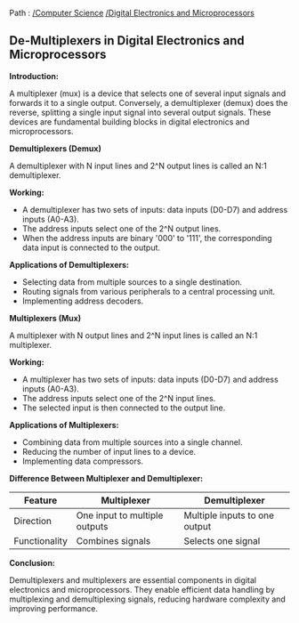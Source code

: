 Path : [/Computer Science](../../index.md) [/Digital Electronics and Microprocessors](../index.md)
## **De-Multiplexers in Digital Electronics and Microprocessors**

**Introduction:**

A multiplexer (mux) is a device that selects one of several input signals and forwards it to a single output. Conversely, a demultiplexer (demux) does the reverse, splitting a single input signal into several output signals. These devices are fundamental building blocks in digital electronics and microprocessors.


**Demultiplexers (Demux)**

A demultiplexer with N input lines and 2^N output lines is called an N:1 demultiplexer. 

**Working:**

- A demultiplexer has two sets of inputs: data inputs (D0-D7) and address inputs (A0-A3).
- The address inputs select one of the 2^N output lines.
- When the address inputs are binary '000' to '111', the corresponding data input is connected to the output.


**Applications of Demultiplexers:**

- Selecting data from multiple sources to a single destination.
- Routing signals from various peripherals to a central processing unit.
- Implementing address decoders.


**Multiplexers (Mux)**

A multiplexer with N output lines and 2^N input lines is called an N:1 multiplexer.


**Working:**

- A multiplexer has two sets of inputs: data inputs (D0-D7) and address inputs (A0-A3).
- The address inputs select one of the 2^N input lines.
- The selected input is then connected to the output line.


**Applications of Multiplexers:**

- Combining data from multiple sources into a single channel.
- Reducing the number of input lines to a device.
- Implementing data compressors.


**Difference Between Multiplexer and Demultiplexer:**

| Feature | Multiplexer | Demultiplexer |
|---|---|---|
| Direction | One input to multiple outputs | Multiple inputs to one output |
| Functionality | Combines signals | Selects one signal |


**Conclusion:**

Demultiplexers and multiplexers are essential components in digital electronics and microprocessors. They enable efficient data handling by multiplexing and demultiplexing signals, reducing hardware complexity and improving performance.
